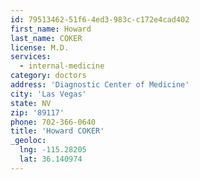 ```yaml
---
id: 79513462-51f6-4ed3-983c-c172e4cad402
first_name: Howard
last_name: COKER
license: M.D.
services:
  - internal-medicine
category: doctors
address: 'Diagnostic Center of Medicine'
city: 'Las Vegas'
state: NV
zip: '89117'
phone: 702-366-0640
title: 'Howard COKER'
_geoloc:
  lng: -115.28205
  lat: 36.140974
---
```

